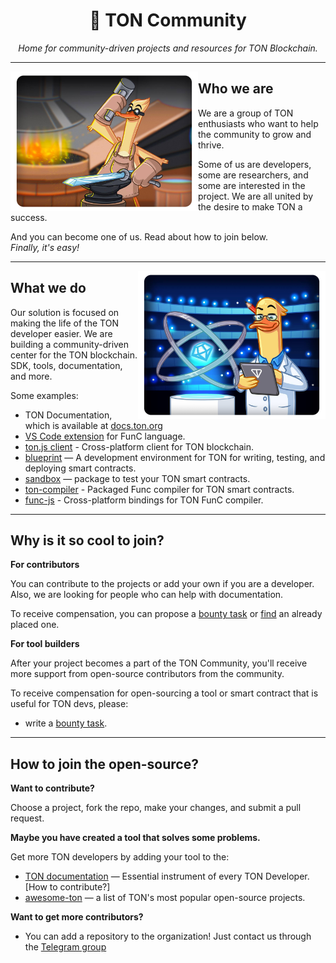 <h1 align="center">💎 TON Community</h1>
<div align="center"><i>Home for community-driven projects and resources for TON Blockchain.</i></div>

---

<img align="left" width="300" src="https://raw.githubusercontent.com/ton-community/.github/main/profile/imgs/what.png">

## Who we are

We are a group of TON enthusiasts who want to help the community to grow and thrive. 

Some of us are developers, some are researchers, and some are interested in the project. We are all united by the desire to make TON a success.

And you can become one of us. Read about how to join below.  
*Finally, it's easy!*

---

<img align="right" width="300" src="https://raw.githubusercontent.com/ton-community/.github/main/profile/imgs/why.png">


## What we do

Our solution is focused on making the life of the TON developer easier. We are building a community-driven center for the TON blockchain. SDK, tools, documentation, and more.

Some examples:
- TON Documentation, which is available at [docs.ton.org](https://docs.ton.org/)
- [VS Code extension](https://github.com/ton-community/vscode-func) for FunC language.
- [ton.js client](https://github.com/ton-community/ton) - Cross-platform client for TON blockchain.
- [blueprint](https://github.com/ton-community/blueprint) — A development environment for TON for writing, testing, and deploying smart contracts.
- [sandbox](https://github.com/ton-community/sandbox) — package to test your TON smart contracts.
- [ton-compiler](https://github.com/ton-community/ton-compiler) - Packaged Func compiler for TON smart contracts.
- [func-js](https://github.com/ton-community/func-js) - Cross-platform bindings for TON FunC compiler.

---


## Why is it so cool to join?

__For contributors__

You can contribute to the projects or add your own if you are a developer. Also, we are looking for people who can help with documentation.

To receive compensation, you can propose a [bounty task](https://github.com/ton-society/grants-and-bounties#bounties-program) or [find](https://github.com/ton-society/grants-and-bounties/issues?q=is%3Aopen+is%3Aissue+no%3Aassignee) an already placed one.

__For tool builders__

After your project becomes a part of the TON Community, you'll receive more support from open-source contributors from the community.

To receive compensation for open-sourcing a tool or smart contract that is useful for TON devs, please:
- write a [bounty task](https://github.com/ton-society/grants-and-bounties#bounties-program).

---

## How to join the open-source?

__Want to contribute?__

Choose a project, fork the repo, make your changes, and submit a pull request.

__Maybe you have created a tool that solves some problems.__

Get more TON developers by adding your tool to the:
* [TON documentation](https://github.com/ton-community/ton-docs) — Essential instrument of every TON Developer. [How to contribute?]
* [awesome-ton](https://github.com/ton-community/awesome-ton) — a list of TON's most popular open-source projects.

__Want to get more contributors?__

* You can add a repository to the organization! Just contact us through the [Telegram group](https://t.me/ton_dev_community)
